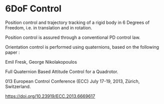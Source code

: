 # 6DoF Control
Position control and trajectory tracking of a rigid body in 6 Degrees of Freedom, i.e. in translation and in rotation.

Position control is assured through a conventional PD control law.

Orientation control is performed using quaternions, based on the following paper : 

Emil Fresk, George Nikolakopoulos

Full Quaternion Based Attitude Control for a Quadrotor.

013 European Control Conference (ECC) July 17-19, 2013, Zürich, Switzerland.

https://doi.org/10.23919/ECC.2013.6669617
